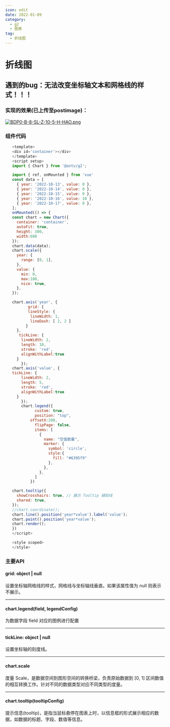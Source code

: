 ```yaml
---
icon: edit
date: 2022-01-09
category:
  - g2
  - 图表
tag:
  - 折线图
---
```

# 折线图
## 遇到的bug：无法改变坐标轴文本和网格线的样式！！！
### 实现的效果(已上传至postimage)：
[![BDP0-B-8-SL-Z-10-5-H-HAO.png](https://i.postimg.cc/t4JwnMpV/BDP0-B-8-SL-Z-10-5-H-HAO.png)](https://postimg.cc/LJdNrvqH)
### 组件代码
 ```javascript
    <template>
    <div id='container'></div>
    </template>
    <script setup>
    import { Chart } from '@antv/g2';    

    import { ref, onMounted } from 'vue'
    const data = [
      { year: '2022-10-13', value: 0 },
      { year: '2022-10-14', value: 0 },
      { year: '2022-10-15', value: 0 },
      { year: '2022-10-16', value: 10 },
      { year: '2022-10-17', value: 0 },
    ];
    onMounted(() => {
    const chart = new Chart({
      container: 'container',
      autoFit: true,
      height: 300,
      width:600
    });
    chart.data(data);
    chart.scale({
      year: {
        range: [0, 1],
      },
      value: {
        min: 0,
        max:100,
        nice: true,
      },
    });    

    chart.axis('year', {
           grid: {
           lineStyle: {
            lineWidth: 1,
            lineDash: [ 2, 2 ]
          }
      },
       tickLine: {
        lineWidth: 2,
        length: 10,
        stroke: 'red',
        alignWithLabel:true
      }
        });
    chart.axis('value', {
    tickLine: {
        lineWidth: 2,
        length: 5,
        stroke: 'red',
        alignWithLabel:true
      }
        });
        chart.legend({
    	      custom: true,
    	      position: "top",
            offsetX:200,
    	      flipPage: false,
    	      items: [
    	        {
    	          name: "空值数量",
    	          marker: {
    	            symbol: 'circle',
    	            style:{
    	              fill: "#6395f9"
    	            },
    	          },
    	        },
    	      ]
    	    })            

    chart.tooltip({
      showCrosshairs: true, // 展示 Tooltip 辅助线
      shared: true,
    });
    //chart.coordinate();
    chart.line().position('year*value').label('value');
    chart.point().position('year*value');
    chart.render();
    })
    </script>    

    <style scoped>
    </style>    
```
### 主要API
#### grid: object | null
设置坐标轴网格线的样式，网格线与坐标轴线垂直。如果该属性值为 null 则表示不展示。
***
#### chart.legend(field, legendConfig)
为数据字段 field 对应的图例进行配置
***
#### tickLine: object | null
设置坐标轴的刻度线。
***
#### chart.scale
度量 Scale，是数据空间到图形空间的转换桥梁，负责原始数据到 [0, 1] 区间数值的相互转换工作。针对不同的数据类型对应不同类型的度量。
***
#### chart.tooltip(tooltipConfig)
提示信息(tooltip)，是指当鼠标悬停在图表上时，以信息框的形式展示相应的数据，如数据的标题、字段、数值等信息。